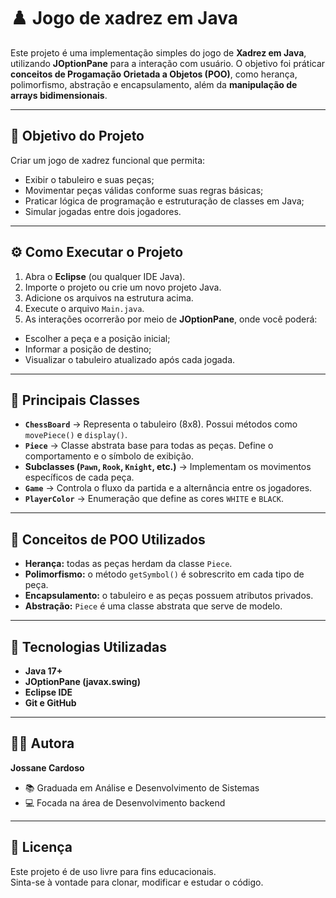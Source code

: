 # ♟️ Jogo de xadrez em Java

Este projeto é uma implementação simples do jogo de **Xadrez em Java**, utilizando **JOptionPane** para a interação com usuário. O objetivo foi práticar **conceitos de Progamação Orietada a Objetos (POO)**, como herança, polimorfismo, abstração e encapsulamento, além da **manipulação de arrays bidimensionais**.

---
## 🧠 Objetivo do Projeto
Criar um jogo de xadrez funcional que permita:
- Exibir o tabuleiro e suas peças;
- Movimentar peças válidas conforme suas regras básicas;
- Praticar lógica de programação e estruturação de classes em Java;
- Simular jogadas entre dois jogadores.

---
## ⚙️ Como Executar o Projeto
1. Abra o **Eclipse** (ou qualquer IDE Java).
2. Importe o projeto ou crie um novo projeto Java.
3. Adicione os arquivos na estrutura acima.
4. Execute o arquivo `Main.java`.
5. As interações ocorrerão por meio de **JOptionPane**, onde você poderá:
- Escolher a peça e a posição inicial;
- Informar a posição de destino;
- Visualizar o tabuleiro atualizado após cada jogada.

---
## 🧱 Principais Classes
- **`ChessBoard`** → Representa o tabuleiro (8x8). Possui métodos como `movePiece()` e `display()`.
- **`Piece`** → Classe abstrata base para todas as peças. Define o comportamento e o símbolo de exibição.
- **Subclasses (`Pawn`, `Rook`, `Knight`, etc.)** → Implementam os movimentos específicos de cada peça.
- **`Game`** → Controla o fluxo da partida e a alternância entre os jogadores.
- **`PlayerColor`** → Enumeração que define as cores `WHITE` e `BLACK`.

---

## 🧩 Conceitos de POO Utilizados
- **Herança:** todas as peças herdam da classe `Piece`.
- **Polimorfismo:** o método `getSymbol()` é sobrescrito em cada tipo de peça.
- **Encapsulamento:** o tabuleiro e as peças possuem atributos privados.
- **Abstração:** `Piece` é uma classe abstrata que serve de modelo.

---
## 🚀 Tecnologias Utilizadas
- **Java 17+**
- **JOptionPane (javax.swing)**
- **Eclipse IDE**
- **Git e GitHub**

---
## 👩‍💻 Autora
**Jossane Cardoso**
- 📚 Graduada em Análise e Desenvolvimento de Sistemas 
- 💻 Focada na área de Desenvolvimento backend

---
## 🏁 Licença
Este projeto é de uso livre para fins educacionais.  
Sinta-se à vontade para clonar, modificar e estudar o código. 
